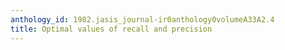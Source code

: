 ```yaml
---
anthology_id: 1982.jasis_journal-ir0anthology0volumeA33A2.4
title: Optimal values of recall and precision
---
```

